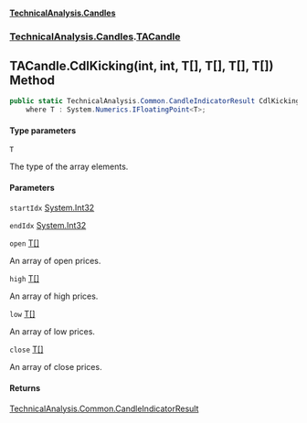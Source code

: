 #### [TechnicalAnalysis.Candles](TechnicalAnalysis.Candles.md 'TechnicalAnalysis.Candles')
### [TechnicalAnalysis.Candles](TechnicalAnalysis.Candles.md#TechnicalAnalysis.Candles 'TechnicalAnalysis.Candles').[TACandle](TACandle.md 'TechnicalAnalysis.Candles.TACandle')

## TACandle.CdlKicking<T>(int, int, T[], T[], T[], T[]) Method

```csharp
public static TechnicalAnalysis.Common.CandleIndicatorResult CdlKicking<T>(int startIdx, int endIdx, T[] open, T[] high, T[] low, T[] close)
    where T : System.Numerics.IFloatingPoint<T>;
```
#### Type parameters

<a name='TechnicalAnalysis.Candles.TACandle.CdlKicking_T_(int,int,T[],T[],T[],T[]).T'></a>

`T`

The type of the array elements.
#### Parameters

<a name='TechnicalAnalysis.Candles.TACandle.CdlKicking_T_(int,int,T[],T[],T[],T[]).startIdx'></a>

`startIdx` [System.Int32](https://docs.microsoft.com/en-us/dotnet/api/System.Int32 'System.Int32')

<a name='TechnicalAnalysis.Candles.TACandle.CdlKicking_T_(int,int,T[],T[],T[],T[]).endIdx'></a>

`endIdx` [System.Int32](https://docs.microsoft.com/en-us/dotnet/api/System.Int32 'System.Int32')

<a name='TechnicalAnalysis.Candles.TACandle.CdlKicking_T_(int,int,T[],T[],T[],T[]).open'></a>

`open` [T](TACandle.CdlKicking_T_(int,int,T[],T[],T[],T[]).md#TechnicalAnalysis.Candles.TACandle.CdlKicking_T_(int,int,T[],T[],T[],T[]).T 'TechnicalAnalysis.Candles.TACandle.CdlKicking<T>(int, int, T[], T[], T[], T[]).T')[[]](https://docs.microsoft.com/en-us/dotnet/api/System.Array 'System.Array')

An array of open prices.

<a name='TechnicalAnalysis.Candles.TACandle.CdlKicking_T_(int,int,T[],T[],T[],T[]).high'></a>

`high` [T](TACandle.CdlKicking_T_(int,int,T[],T[],T[],T[]).md#TechnicalAnalysis.Candles.TACandle.CdlKicking_T_(int,int,T[],T[],T[],T[]).T 'TechnicalAnalysis.Candles.TACandle.CdlKicking<T>(int, int, T[], T[], T[], T[]).T')[[]](https://docs.microsoft.com/en-us/dotnet/api/System.Array 'System.Array')

An array of high prices.

<a name='TechnicalAnalysis.Candles.TACandle.CdlKicking_T_(int,int,T[],T[],T[],T[]).low'></a>

`low` [T](TACandle.CdlKicking_T_(int,int,T[],T[],T[],T[]).md#TechnicalAnalysis.Candles.TACandle.CdlKicking_T_(int,int,T[],T[],T[],T[]).T 'TechnicalAnalysis.Candles.TACandle.CdlKicking<T>(int, int, T[], T[], T[], T[]).T')[[]](https://docs.microsoft.com/en-us/dotnet/api/System.Array 'System.Array')

An array of low prices.

<a name='TechnicalAnalysis.Candles.TACandle.CdlKicking_T_(int,int,T[],T[],T[],T[]).close'></a>

`close` [T](TACandle.CdlKicking_T_(int,int,T[],T[],T[],T[]).md#TechnicalAnalysis.Candles.TACandle.CdlKicking_T_(int,int,T[],T[],T[],T[]).T 'TechnicalAnalysis.Candles.TACandle.CdlKicking<T>(int, int, T[], T[], T[], T[]).T')[[]](https://docs.microsoft.com/en-us/dotnet/api/System.Array 'System.Array')

An array of close prices.

#### Returns
[TechnicalAnalysis.Common.CandleIndicatorResult](https://docs.microsoft.com/en-us/dotnet/api/TechnicalAnalysis.Common.CandleIndicatorResult 'TechnicalAnalysis.Common.CandleIndicatorResult')